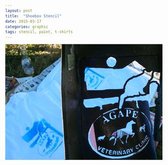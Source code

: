 ```yaml
---
layout: post
title:  "Shoebox Stencil"
date: 2015-03-17
categories: graphic
tags: stencil, paint, t-shirts
---
```



<img src="/img/shoeboxstencil2.png" alt="Shoebox Stencil" class="img-responsive">


